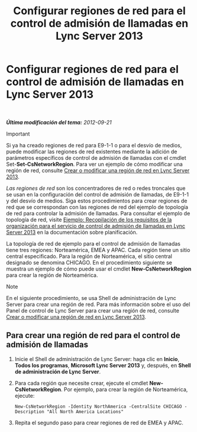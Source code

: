 ﻿---
title: 'Configurar regiones de red para el control de admisión de llamadas en Lync Server 2013'
TOCTitle: Configurar regiones de red para el control de admisión de llamadas en Lync Server 2013
ms:assetid: ea3ff988-dd5a-4bc4-bec5-39a0fb09793a
ms:mtpsurl: https://technet.microsoft.com/es-es/library/Gg399051(v=OCS.15)
ms:contentKeyID: 48277058
ms.date: 01/07/2017
mtps_version: v=OCS.15
ms.translationtype: HT
---

# Configurar regiones de red para el control de admisión de llamadas en Lync Server 2013

 

_**Última modificación del tema:** 2012-09-21_

> [!IMPORTANT]  
> Si ya ha creado regiones de red para E9-1-1 o para el desvío de medios, puede modificar las regiones de red existentes mediante la adición de parámetros específicos de control de admisión de llamadas con el cmdlet Set-<strong>Set-CsNetworkRegion</strong>. Para ver un ejemplo de cómo modificar una región de red, consulte <a href="lync-server-2013-create-or-modify-a-network-region.md">Crear o modificar una región de red en Lync Server 2013</a>.



*Las regiones de red* son los concentradores de red o redes troncales que se usan en la configuración del control de admisión de llamadas, de E9-1-1 y del desvío de medios. Siga estos procedimientos para crear regiones de red que se correspondan con las regiones de red del ejemplo de topología de red para controlar la admisión de llamadas. Para consultar el ejemplo de topología de red, visite [Ejemplo: Recopilación de los requisitos de la organización para el servicio de control de admisión de llamadas en Lync Server 2013](lync-server-2013-example-of-gathering-your-requirements-for-call-admission-control.md) en la documentación sobre planificación.

La topología de red de ejemplo para el control de admisión de llamadas tiene tres regiones: Norteamérica, EMEA y APAC. Cada región tiene un sitio central especificado. Para la región de Norteamérica, el sitio central designado se denomina CHICAGO. En el procedimiento siguiente se muestra un ejemplo de cómo puede usar el cmdlet **New-CsNetworkRegion** para crear la región de Norteamérica.


> [!NOTE]
> En el siguiente procedimiento, se usa Shell de administración de Lync Server para crear una región de red. Para más información sobre el uso del Panel de control de Lync Server para crear una región de red, consulte <A href="lync-server-2013-create-or-modify-a-network-region.md">Crear o modificar una región de red en Lync Server 2013</A>.



## Para crear una región de red para el control de admisión de llamadas

1.  Inicie el Shell de administración de Lync Server: haga clic en **Inicio**, **Todos los programas**, **Microsoft Lync Server 2013** y, después, en **Shell de administración de Lync Server**.

2.  Para cada región que necesite crear, ejecute el cmdlet **New-CsNetworkRegion**. Por ejemplo, para crear la región de Norteamérica, ejecute:
    
        New-CsNetworkRegion -Identity NorthAmerica -CentralSite CHICAGO -Description "All North America Locations"

3.  Repita el segundo paso para crear regiones de red de EMEA y APAC.

